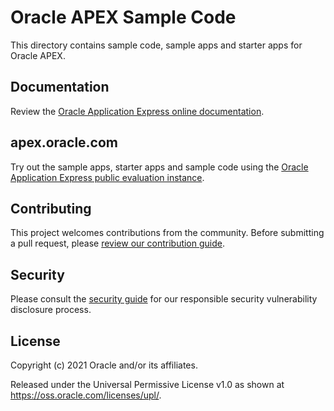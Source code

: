 # Oracle APEX Sample Code

This directory contains sample code, sample apps and starter apps for Oracle APEX.

## Documentation
Review the [Oracle Application Express online documentation](https://docs.oracle.com/en/database/oracle/application-express/20.2/index.html).

## apex.oracle.com
Try out the sample apps, starter apps and sample code using the [Oracle Application Express public evaluation instance](https://apex.oracle.com).

## Contributing

This project welcomes contributions from the community. Before submitting a pull
request, please [review our contribution guide](./CONTRIBUTING.md).

## Security

Please consult the [security guide](./SECURITY.md) for our responsible security
vulnerability disclosure process.

## License

Copyright (c) 2021 Oracle and/or its affiliates.

Released under the Universal Permissive License v1.0 as shown at
<https://oss.oracle.com/licenses/upl/>.

